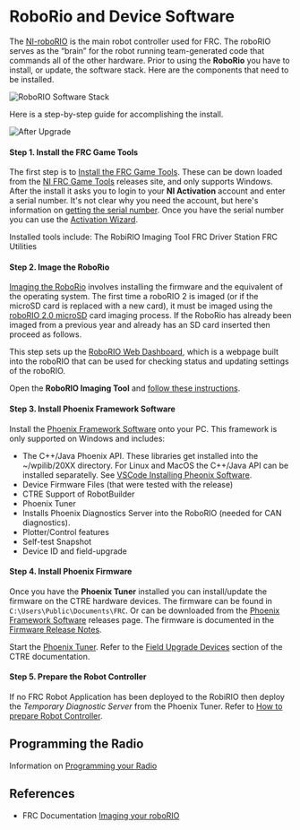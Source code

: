 # RoboRio and Device Software

The [NI-roboRIO](https://docs.wpilib.org/en/stable/docs/software/roborio-info/roborio-introduction.html#roborio-introduction) is the main robot controller used for FRC. The roboRIO serves as the “brain” for the robot running team-generated code that commands all of the other hardware.  Prior to using the **RoboRio** you have to install, or update, the software stack.  Here are the components that need to be installed.

![RoboRIO Software Stack](../../images/FRCTools/FRCTools.016.jpeg)

Here is a step-by-step guide for accomplishing the install.

![After Upgrade](../../images/FRCTools/FRCTools.017.jpeg)

#### Step 1. Install the FRC Game Tools
The first step is to [Install the FRC Game Tools](https://docs.wpilib.org/en/stable/docs/zero-to-robot/step-2/frc-game-tools.html).  These can be down loaded from the [NI FRC Game Tools](https://www.ni.com/en-us/support/downloads/drivers/download.frc-game-tools.html#440024) releases site, and only supports Windows.  After the install it asks you to login to your **NI Activation** account and enter a serial number.  It's not clear why you need the account, but here's information on [getting the serial number](https://knowledge.ni.com/KnowledgeArticleDetails?id=kA00Z0000019OJTSA2&l=en-US).  Once you have the serial number you can use the [Activation Wizard](https://docs.wpilib.org/en/stable/docs/zero-to-robot/step-2/labview-setup.html#ni-activation-wizard).  

Installed tools include:
The RobiRIO Imaging Tool
FRC Driver Station
FRC Utilities

#### Step 2. Image the RoboRio
[Imaging the RoboRio](https://docs.wpilib.org/en/stable/docs/software/roborio-info/roborio2-imaging.html) involves installing the firmware and the equivalent of the operating system. The first time a roboRIO 2 is imaged (or if the microSD card is replaced with a new card), it must be imaged using the [roboRIO 2.0 microSD](https://docs.wpilib.org/en/stable/docs/software/roborio-info/roborio2-imaging.html) card imaging process. If the RoboRio has already been imaged from a previous year and already has an SD card inserted then proceed as follows.

This step sets up the [RoboRIO Web Dashboard](https://docs.wpilib.org/en/stable/docs/software/roborio-info/roborio-web-dashboard.html#roborio-web-dashboard), which is a webpage built into the roboRIO that can be used for checking status and updating settings of the roboRIO. 

Open the **RoboRIO Imaging Tool** and [follow these instructions](https://docs.wpilib.org/en/stable/docs/zero-to-robot/step-3/imaging-your-roborio.html#roborio-imaging-tool).  

#### Step 3. Install Phoenix Framework Software

Install the [Phoenix Framework Software](https://store.ctr-electronics.com/software/) onto your PC.  This framework is only supported on Windows and includes:
- The C++/Java Phoenix API.  These libraries get installed into the ~/wpilib/20XX directory. For Linux and MacOS the C++/Java API can be installed separatelly.  See [VSCode Installing Pheonix Software](../../Tools/vscode.md#pheonix).
- Device Firmware Files (that were tested with the release)
- CTRE Support of RobotBuilder
- Phoenix Tuner
- Installs Phoenix Diagnostics Server into the RoboRIO (needed for CAN diagnostics).
- Plotter/Control features
- Self-test Snapshot
- Device ID and field-upgrade

#### Step 4. Install Phoenix Firmware
Once you have the **Phoenix Tuner** installed you can install/update the firmware on the CTRE hardware devices.  The firmware can be found in `C:\Users\Public\Documents\FRC`.  Or can be downloaded from the [Phoenix Framework Software](https://store.ctr-electronics.com/software/) releases page.  The firmware is documented in the [Firmware Release Notes](https://docs.ctre-phoenix.com/en/stable/ch22_SoftReleaseNote.html#ch22-softreleasenote).

Start the [Phoenix Tuner](https://docs.ctre-phoenix.com/en/stable/ch05_PrepWorkstation.html#frc-windows-open-phoenix-tuner). Refer to the [Field Upgrade Devices](https://docs.ctre-phoenix.com/en/stable/ch08_BringUpCAN.html#field-upgrade-devices) section of the CTRE documentation.

#### Step 5. Prepare the Robot Controller
If no FRC Robot Application has been deployed to the RobiRIO then deploy the *Temporary Diagnostic Server* from the Phoenix Tuner.  Refer to [How to prepare Robot Controller](https://docs.ctre-phoenix.com/en/stable/ch06_PrepRobot.html#how-to-prepare-robot-controller).

## Programming the Radio
Information on [Programming your Radio](https://docs.wpilib.org/en/stable/docs/zero-to-robot/step-3/radio-programming.html)

<!-- ## Joysticks
Information on [Joysticks](https://docs.wpilib.org/en/stable/docs/software/basic-programming/joystick.html) -->

## References
- FRC Documentation [Imaging your roboRIO](https://docs.wpilib.org/en/stable/docs/zero-to-robot/step-3/imaging-your-roborio.html)